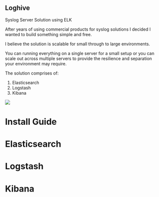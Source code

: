 ## Loghive
Syslog Server Solution using ELK

After years of using commercial products for syslog solutions I decided I wanted to build something simple and free.

I believe the solution is scalable for small through to large environments.

You can running everything on a single server for a small setup or you can scale out across multiple servers to
provide the resilience and separation your environment may require.

The solution comprises of:

1. Elasticsearch
2. Logstash
3. Kibana

<img src="https://oldhamuk.github.io/loghive.github.io/images/basicflow.png"/>



# Install Guide

# Elasticsearch




# Logstash




# Kibana
